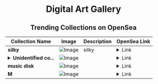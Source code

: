 <div align="center">

# Digital Art Gallery

## Trending Collections on OpenSea

| Collection Name                       | Image                                                                                     | Description                       | OpenSea Link                                                                                          |
|---------------------------------------|-------------------------------------------------------------------------------------------|-----------------------------------|--------------------------------------------------------------------------------------------------------|
| **silky** | ![Image](https://i.seadn.io/s/raw/files/135930b15dcea1aa9c00853dc5a00560.png?w=500&auto=format?w=200&auto=format) | silky | <details><summary>Link</summary>[silky](https://opensea.io/collection/silky-6)</details> |
| **<details><summary>Unidentified co...</summary>Unidentified contract 390fd5d6-cb96-465e-8c59-666932a68012</details>** | ![Image](https://i.seadn.io/s/raw/files/a837708742ad8afcb35eb60ba787976d.jpg?w=500&auto=format?w=200&auto=format) |  | <details><summary>Link</summary>[Unidentified contract 390fd5d6-cb96-465e-8c59-666932a68012](https://opensea.io/collection/unidentified-contract-390fd5d6-cb96-465e-8c59-6669)</details> |
| **music disk** | ![Image](https://i.seadn.io/s/raw/files/f8fc719dc7873151418703cb3a10c7fb.jpg?w=500&auto=format?w=200&auto=format) |  | <details><summary>Link</summary>[music disk](https://opensea.io/collection/music-disk-1)</details> |
| **M** | ![Image](https://i.seadn.io/s/raw/files/38065b30275c84490ea0920ec5ba5949.jpg?w=500&auto=format?w=200&auto=format) |  | <details><summary>Link</summary>[M](https://opensea.io/collection/m-1365)</details> |

</div>